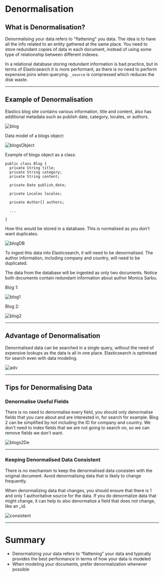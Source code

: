 # Denormalisation

## What is Denormalisation?

Denormalising your data refers to "flattening" you data. The idea is to have all the info related to an entity gathered at the same place. You need to store redundant copies of data in each document, instead of using some type of relationship between different indexes.

In a relational database storing redundant information is bad practice, but in terms of Elasticsearch it is more performant, as there is no need to perform expensive joins when querying. `_source` is compressed which reduces the disk waste.
***

## Example of Denormalisation

Elastics blog site contains various information, title and content, also has additional metadata such as publish date, category, locales, or authors.

![blog](./assets/blog.png)

Data model of a blogs object:

![blogsObject](./assets/blogsObject.png)

Example of blogs object as a class:

```
public class Blog {
  private String title;
  private String category;
  private String content;

  private Date publish_date;

  private Locales locales;
  
  private Author[] authors;

  ...

}
```

How this would be stored in a database. This is normalised as you don't want duplicates.

![blogDB](./assets/blogDB.png)

To ingest this data into Elasticsearch, it will need to be denormalised. The author information, including company and country, will need to be duplicated.

The data from the database will be ingested as only two documents. Notice both documents contain redundant information about author Monica Sarbu.

Blog 1:

![blog1](./assets/blog1.png)

Blog 2:

![blog2](./assets/blog2.png)
***

## Advantage of Denormalisation

Denormalised data can be searched in a single query, without the need of expensive lookups as the data is all in one place. Elasticsearch is optimised for search even with data modeling.

![adv](./assets/adv.png)
***

## Tips for Denormalising Data

### Denormalise Useful Fields

There is no need to denormalise every field, you should only denormalise fields that you care about and are interested in, for search for example. Blog 2 can be simplified by not including the ID for company and country. We don't need to index fields that we are not going to search on, so we can remove fields we don't want.

![blogs2De](./assets/blogs2De.png)
***

### Keeping Denormalised Data Consistent

There is no mechanism to keep the denormalised data consisten with the original document. Avoid denormalising data that is likely to change frequently.

When denormalizing data that changes, you should ensure that there is 1 and only 1 authoritative source for the data. If you do denormalize data that might change, it can help to also denormalize a field that does not change, like an _id.

![consistent](./assets/consistent.png)
***

# Summary

* Denormalizing your data refers to “flattening" your data and typically provides the best performance in terms of how your data is modeled
* When modeling your documents, prefer denormalization whenever possible